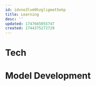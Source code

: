 ```yaml
---
id: idvno3lvm9hzgligmat5ekp
title: Learning
desc: ''
updated: 1747665055747
created: 1744375272729
---
```




# Tech

# Model Development


